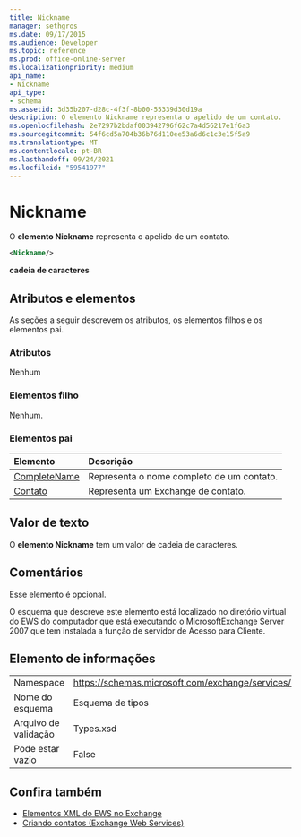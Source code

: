 ```yaml
---
title: Nickname
manager: sethgros
ms.date: 09/17/2015
ms.audience: Developer
ms.topic: reference
ms.prod: office-online-server
ms.localizationpriority: medium
api_name:
- Nickname
api_type:
- schema
ms.assetid: 3d35b207-d28c-4f3f-8b00-55339d30d19a
description: O elemento Nickname representa o apelido de um contato.
ms.openlocfilehash: 2e7297b2bdaf003942796f62c7a4d56217e1f6a3
ms.sourcegitcommit: 54f6cd5a704b36b76d110ee53a6d6c1c3e15f5a9
ms.translationtype: MT
ms.contentlocale: pt-BR
ms.lasthandoff: 09/24/2021
ms.locfileid: "59541977"
---
```

# <a name="nickname"></a>Nickname

O **elemento Nickname** representa o apelido de um contato. 
  
```xml
<Nickname/>
```

**cadeia de caracteres**

## <a name="attributes-and-elements"></a>Atributos e elementos

As seções a seguir descrevem os atributos, os elementos filhos e os elementos pai.
  
### <a name="attributes"></a>Atributos

Nenhum
  
### <a name="child-elements"></a>Elementos filho

Nenhum.
  
### <a name="parent-elements"></a>Elementos pai

|**Elemento**|**Descrição**|
|:-----|:-----|
|[CompleteName](completename.md) <br/> |Representa o nome completo de um contato.  <br/> |
|[Contato](contact.md) <br/> |Representa um Exchange de contato.  <br/> |
   
## <a name="text-value"></a>Valor de texto

O **elemento Nickname** tem um valor de cadeia de caracteres. 
  
## <a name="remarks"></a>Comentários

Esse elemento é opcional.
  
O esquema que descreve este elemento está localizado no diretório virtual do EWS do computador que está executando o MicrosoftExchange Server 2007 que tem instalada a função de servidor de Acesso para Cliente.
  
## <a name="element-information"></a>Elemento de informações

|||
|:-----|:-----|
|Namespace  <br/> |https://schemas.microsoft.com/exchange/services/2006/types  <br/> |
|Nome do esquema  <br/> |Esquema de tipos  <br/> |
|Arquivo de validação  <br/> |Types.xsd  <br/> |
|Pode estar vazio  <br/> |False  <br/> |
   
## <a name="see-also"></a>Confira também

- [Elementos XML do EWS no Exchange](ews-xml-elements-in-exchange.md)
- [Criando contatos (Exchange Web Services)](https://msdn.microsoft.com/library/4845917e-70d1-481c-bbd7-011ec6571789%28Office.15%29.aspx)


